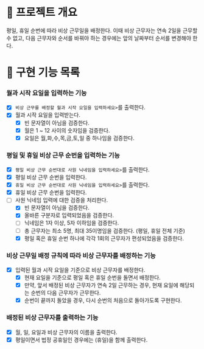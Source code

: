 # 💪 프로젝트 개요

평일, 휴일 순번에 따라 비상 근무일을 배정한다.
이때 비상 근무자는 연속 2일을 근무할 수 없고, 다음 근무자와 순서를 바꿔야 하는 경우에는 앞의 날짜부터 순서를 변경해야 한다.

# 📝 구현 기능 목록

### 월과 시작 요일을 입력하는 기능

- [x] `비상 근무를 배정할 월과 시작 요일을 입력하세요>`를 출력한다.
- [x] 월과 시작 요일을 입력받는다.
    - [x] 빈 문자열이 아님을 검증한다.
    - [x] 월은 1 ~ 12 사이의 숫자임을 검증한다.
    - [x] 요일은 월,화,수,목,금,토,일 중 하나임을 검증한다.

### 평일 및 휴일 비상 근무 순번을 입력하는 기능

- [x] `평일 비상 근무 순번대로 사원 닉네임을 입력하세요>`를 출력한다.
- [x] 평일 비상 근무 순번을 입력한다.
- [x] `휴일 비상 근무 순번대로 사원 닉네임을 입력하세요>`를 출력한다.
- [x] 휴일 비상 근무 순번을 입력한다.
- [ ] 사원 닉네임 입력에 대한 검증을 처리한다.
    - [x] 빈 문자열이 아님을 검증한다.
    - [x] 올바른 구분자로 입력되었음을 검증한다.
    - [ ] 닉네임은 1자 이상, 5자 이하임을 검증한다.
    - [ ] 총 근무자는 최소 5명, 최대 35이명임을 검증한다. (평일, 휴일 전체 기준)
    - [x] 평일 혹은 휴일 순번 하나에 각각 1회의 근무자가 편성되었음을 검증한다.

### 비상 근무일 배정 규칙에 따라 비상 근무자를 배정하는 기능

- [x] 입력된 월과 시작 요일을 기준으로 비상 근무자를 배정한다.
    - [x] 현재 요일을 기준으로 평일 혹은 휴일 순번을 돌면서 배정한다.
    - [x] 만약, 앞서 배정된 비상 근무자가 연속 2일 근무하는 경우, 현재 요일에 해당되는 순번의 다음 근무자가 근무한다.
    - [x] 순번이 끝까지 돌았을 경우, 다시 순번의 처음으로 돌아가도록 구현한다.

### 배정된 비상 근무자를 출력하는 기능

- [x] 월, 일, 요일과 비상 근무자의 이름을 출력한다.
- [x] 평일이면서 법정 공휴일인 경우에는 (휴일)을 함께 출력한다.
